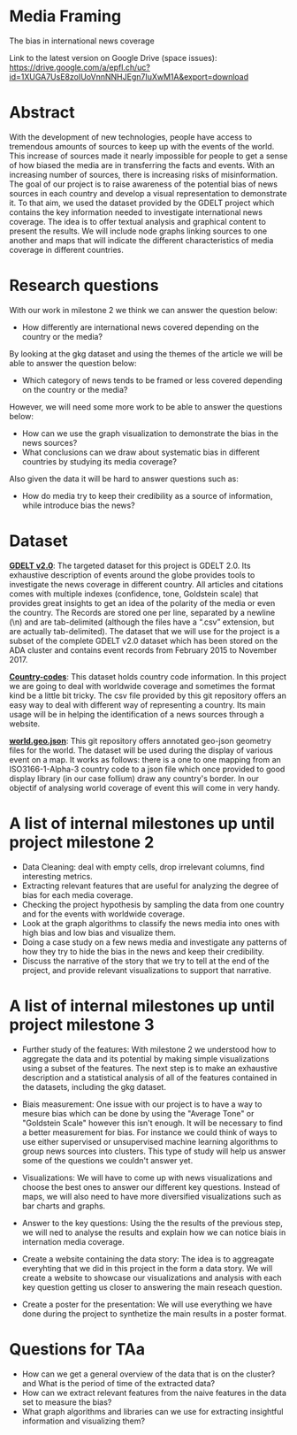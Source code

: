# Media Framing
The bias in international news coverage

Link to the latest version on Google Drive (space issues): https://drive.google.com/a/epfl.ch/uc?id=1XUGA7UsE8zoIUoVnnNNHJEgn7IuXwM1A&export=download

# Abstract
With the development of new technologies, people have access to tremendous amounts of sources to keep up with the events of the world. This increase of sources made it nearly impossible for people to get a sense of how biased the media are in transferring the facts and events. With an increasing number of sources, there is increasing risks of misinformation. 
The goal of our project is to raise awareness of the potential bias of news sources in each country and develop a visual representation to demonstrate it. To that aim, we used the dataset provided by the GDELT project which contains the key information needed to investigate international news coverage. 
The idea is to offer textual analysis and graphical content to present the results. We will include node graphs linking sources to one another and maps that will indicate the different characteristics of media coverage in different countries. 

# Research questions

With our work in milestone 2 we think we can answer the question below: 
- How differently are international news covered depending on the country or the media? 

By looking at the gkg dataset and using the themes of the article we will be able to answer the question below:
- Which category of news tends to be framed or less covered depending on the country or the media?

However, we will need some more work to be able to answer the questions below:
- How can we use the graph visualization to demonstrate the bias in the news sources?
- What conclusions can we draw about systematic bias in different countries by studying its media coverage?

Also given the data it will be hard to answer questions such as:
- How do media try to keep their credibility as a source of information, while introduce bias the news?


# Dataset
<a href="https://blog.gdeltproject.org/gdelt-2-0-our-global-world-in-realtime/"><b>GDELT v2.0</b></a>: The targeted dataset for this project is GDELT 2.0. Its exhaustive description of events around the globe provides tools to investigate the news coverage in different country. 
All articles and citations comes with multiple indexes (confidence, tone, Goldstein scale) that provides great insights to get an idea of the polarity of the media or even the country.
The Records are stored one per line, separated by a newline (\n) and are tab-delimited (although the files have a “.csv” extension, but are actually tab-delimited). The dataset that we will use for the project is a subset of the complete GDELT v2.0 dataset which has been stored on the ADA cluster and contains event records from February 2015 to November 2017.

<a href="https://github.com/datasets/country-codes"><b>Country-codes</b></a>: This dataset holds country code information.
In this project we are going to deal with worldwide coverage and sometimes the format kind be a little bit tricky. The csv file provided by this git repository offers an easy way to deal with different way of representing a country. Its main usage will be in helping the identification of a news sources through a website.

<a href="https://github.com/johan/world.geo.json/tree/master/countries"><b>world.geo.json</b></a>: This git repository offers annotated geo-json geometry files for the world.
The dataset will be used during the display of various event on a map. It works as follows: there is a one to one mapping from an ISO3166-1-Alpha-3 country code to a json file which once provided to good display library (in our case follium) draw any country's border. In our objectif of analysing world coverage of event this will come in very handy.  




# A list of internal milestones up until project milestone 2
- Data Cleaning: deal with empty cells, drop irrelevant columns, find interesting metrics.
- Extracting relevant features that are useful for analyzing the degree of bias for each media coverage.
- Checking the project hypothesis by sampling the data from one country and for the events with worldwide coverage.
- Look at the graph algorithms to classify the news media into ones with high bias and low bias and visualize them.
- Doing a case study on a few news media and investigate any patterns of how they try to hide the bias in the news and keep their credibility.
- Discuss the narrative of the story that we try to tell at the end of the project, and provide relevant visualizations to support that narrative.

# A list of internal milestones up until project milestone 3

- Further study of the features: With milestone 2 we understood how to aggregate the data and its potential by making simple visualizations using a subset of the features. The next step is to make an exhaustive description and a statistical analysis of all of the features contained in the datasets, including the gkg dataset.

- Biais measurement: One issue with our project is to have a way to mesure bias which can be done by using the "Average Tone" or "Goldstein Scale" however this isn't enough. It will be necessary to find a better measurement for bias. For instance we could think of ways to use either supervised or unsupervised machine learning algorithms to group news sources into clusters. This type of study will help us answer some of the questions we couldn't answer yet.

- Visualizations: We will have to come up with news visualizations and choose the best ones to answer our different key questions. Instead of maps, we will also need to have more diversified visualizations such as bar charts and graphs.

- Answer to the key questions: Using the the results of the previous step, we will ned to analyse the results and explain how we can notice biais in internation media coverage.

- Create a website containing the data story: The idea is to aggreagate everyhting that we did in this project in the form a data story. We will create a website to showcase our visualizations and analysis with each key question getting us closer to answering the main reseach question.

- Create a poster for the presentation: We will use everything we have done during the project to synthetize the main results in a poster format. 


# Questions for TAa
- How can we get a general overview of the data that is on the cluster? and What is the period of time of the extracted data?
- How can we extract relevant features from the naive features in the data set to measure the bias?
- What graph algorithms and libraries can we use for extracting insightful information and visualizing them?
